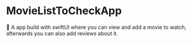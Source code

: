 # MovieListToCheckApp
:book: A app build with swiftUI where you can view and add a movie to watch, afterwards you can also add reviews about it.
